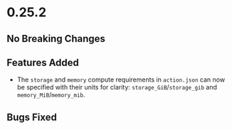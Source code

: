 # 0.25.2
## No Breaking Changes

## Features Added
  - The `storage` and `memory` compute requirements in `action.json` can now be specified with their units for clarity: `storage_GiB`/`storage_gib` and `memory_MiB`/`memory_mib`.

## Bugs Fixed

